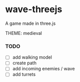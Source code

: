 # wave-threejs
A game made in three.js

THEME: medieval

### TODO

- [ ] add walking model
- [ ] create path
- [ ] add incoming enemies / wave
- [ ] add turrets
